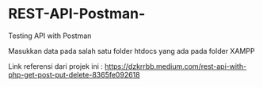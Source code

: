 # REST-API-Postman-
Testing API with Postman 

Masukkan data pada salah satu folder htdocs yang ada pada folder XAMPP

Link referensi dari projek ini : https://dzkrrbb.medium.com/rest-api-with-php-get-post-put-delete-8365fe092618
